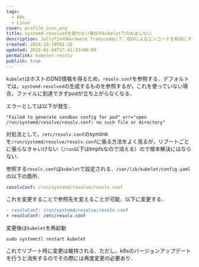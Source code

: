 ```yaml
---
tags:
  - k8s
  - Linux
cover: profile_icon.png
title: systemd-resolvedを使わない場合のkubeletでのおまじない
description: JellyfinのHardware Transcodeにて，QSVによるエンコードを有効にするとTranscodeを必要とする条件で再生に失敗する際の対処
created: 2024-10-19T01:39
updated: 2025-01-04T17:41:23+09:00
permalink: kubelet-resolv
publish: true
---
```


`kubelet`はホストのDNS情報を得るため，`resolv.conf`を参照する．デフォルトでは，`systemd-resolved`の生成するものを参照するが，これを使っていない場合，ファイルに到達できずpodが立ち上がらなくなる．

エラーとしては以下が発生．

```
"Failed to generate sandbox config for pod" err="open /run/systemd/resolve/resolv.conf: no such file or directory"
```

対処法として，`/etc/resolv.conf`のsymlinkを`/run/systemd/resolve/resolv.conf`に張る方法をよく見るが，リブートごとに張らなきゃいけない（`/run`以下はtmpfsなので消える）ので根本解決にはならない．

参照する`resolv.conf`は`kubelet`で設定される．`/var/lib/kubelet/config.yaml`の以下の箇所．

```yaml
resolvConf: /run/systemd/resolve/resolv.conf
```

これを変更することで参照先を変えることが可能．以下に変更する．

```diff
- resolvConf: /run/systemd/resolve/resolv.conf
+ resolvConf: /etc/resolv.conf
```

変更後は`kubelet`を再起動

```
sudo systemctl restart kubelet
```

これでリブート時に変更は維持される．ただし，k8sのバージョンアップデートを行うと消失するのでその際には再度変更の必要あり．
